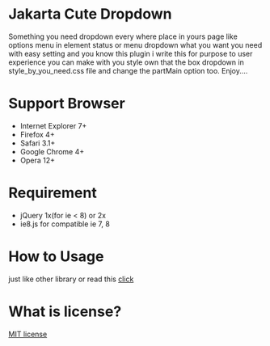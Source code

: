 # Jakarta Cute Dropdown
Something you need dropdown every where place in yours page like options menu in element status or menu dropdown what you want you need with easy setting and you know this plugin i write this for purpose to user experience you can make with you style own that the box dropdown in style_by_you_need.css file and change the partMain option too. Enjoy.... 

# Support Browser
* Internet Explorer 7+
* Firefox 4+
* Safari 3.1+
* Google Chrome 4+
* Opera 12+

# Requirement
* jQuery 1x(for ie < 8) or 2x
* ie8.js for compatible ie 7, 8

# How to Usage  
just like other library or read this [click](http://jawajava.github.io/Jakarta-Cute-Dropdown/)

# What is license?
[MIT license](https://github.com/JawaJava/Jakarta-Cute-Dropdown/blob/master/LICENSE)

